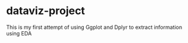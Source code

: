# dataviz-project
This is my first attempt of using Ggplot and Dplyr to extract information using EDA
